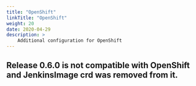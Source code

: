 ```yaml
---
title: "OpenShift"
linkTitle: "OpenShift"
weight: 20
date: 2020-04-29
description: >
    Additional configuration for OpenShift
---
```


## Release 0.6.0 is not compatible with OpenShift and JenkinsImage crd was removed from it.